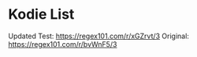 # Kodie List

Updated Test: https://regex101.com/r/xGZrvt/3
Original: https://regex101.com/r/bvWnF5/3
